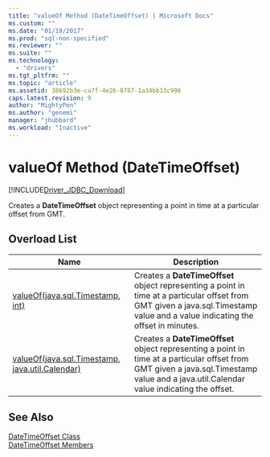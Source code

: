 ```yaml
---
title: "valueOf Method (DateTimeOffset) | Microsoft Docs"
ms.custom: ""
ms.date: "01/19/2017"
ms.prod: "sql-non-specified"
ms.reviewer: ""
ms.suite: ""
ms.technology: 
  - "drivers"
ms.tgt_pltfrm: ""
ms.topic: "article"
ms.assetid: 38692b3e-ca7f-4e26-8787-1a34bb13c996
caps.latest.revision: 9
author: "MightyPen"
ms.author: "genemi"
manager: "jhubbard"
ms.workload: "Inactive"
---
```

# valueOf Method (DateTimeOffset)
[!INCLUDE[Driver_JDBC_Download](../../../includes/driver_jdbc_download.md)]

  Creates a **DateTimeOffset** object representing a point in time at a particular offset from GMT.  
  
## Overload List  
  
|Name|Description|  
|----------|-----------------|  
|[valueOf(java.sql.Timestamp, int)](../../../connect/jdbc/reference/valueof-method-java-sql-timestamp-int.md)|Creates a **DateTimeOffset** object representing a point in time at a particular offset from GMT given a java.sql.Timestamp value and a value indicating the offset in minutes.|  
|[valueOf(java.sql.Timestamp, java.util.Calendar)](../../../connect/jdbc/reference/valueof-method-java-sql-timestamp-java-util-calendar.md)|Creates a **DateTimeOffset** object representing a point in time at a particular offset from GMT given a java.sql.Timestamp value and a java.util.Calendar value indicating the offset.|  
  
## See Also  
 [DateTimeOffset Class](../../../connect/jdbc/reference/datetimeoffset-class.md)   
 [DateTimeOffset Members](../../../connect/jdbc/reference/datetimeoffset-members.md)  
  
  
